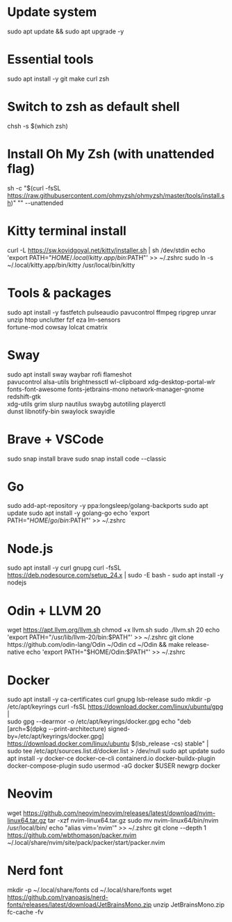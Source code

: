 # Update system
sudo apt update && sudo apt upgrade -y

# Essential tools
sudo apt install -y git make curl zsh

# Switch to zsh as default shell
chsh -s $(which zsh)

# Install Oh My Zsh (with unattended flag)
sh -c "$(curl -fsSL https://raw.githubusercontent.com/ohmyzsh/ohmyzsh/master/tools/install.sh)" "" --unattended

# Kitty terminal install
curl -L https://sw.kovidgoyal.net/kitty/installer.sh | sh /dev/stdin
echo 'export PATH="$HOME/.local/kitty.app/bin:$PATH"' >> ~/.zshrc
sudo ln -s ~/.local/kitty.app/bin/kitty /usr/local/bin/kitty

# Tools & packages
sudo apt install -y fastfetch pulseaudio pavucontrol ffmpeg ripgrep unrar unzip htop unclutter fzf eza lm-sensors \
fortune-mod cowsay lolcat cmatrix

# Sway
sudo apt install sway waybar rofi flameshot \
pavucontrol alsa-utils brightnessctl wl-clipboard xdg-desktop-portal-wlr \
fonts-font-awesome fonts-jetbrains-mono network-manager-gnome redshift-gtk \
xdg-utils grim slurp nautilus swaybg autotiling playerctl \
dunst libnotify-bin swaylock swayidle

# Brave + VSCode
sudo snap install brave
sudo snap install code --classic

# Go
sudo add-apt-repository -y ppa:longsleep/golang-backports
sudo apt update
sudo apt install -y golang-go
echo 'export PATH="$HOME/go/bin:$PATH"' >> ~/.zshrc

# Node.js
sudo apt install -y curl gnupg
curl -fsSL https://deb.nodesource.com/setup_24.x | sudo -E bash -
sudo apt install -y nodejs

# Odin + LLVM 20
wget https://apt.llvm.org/llvm.sh
chmod +x llvm.sh
sudo ./llvm.sh 20
echo 'export PATH="/usr/lib/llvm-20/bin:$PATH"' >> ~/.zshrc
git clone https://github.com/odin-lang/Odin ~/Odin
cd ~/Odin && make release-native
echo 'export PATH="$HOME/Odin:$PATH"' >> ~/.zshrc

# Docker
sudo apt install -y ca-certificates curl gnupg lsb-release
sudo mkdir -p /etc/apt/keyrings
curl -fsSL https://download.docker.com/linux/ubuntu/gpg | \
  sudo gpg --dearmor -o /etc/apt/keyrings/docker.gpg
echo "deb [arch=$(dpkg --print-architecture) signed-by=/etc/apt/keyrings/docker.gpg] \
  https://download.docker.com/linux/ubuntu $(lsb_release -cs) stable" | \
  sudo tee /etc/apt/sources.list.d/docker.list > /dev/null
sudo apt update
sudo apt install -y docker-ce docker-ce-cli containerd.io docker-buildx-plugin docker-compose-plugin
sudo usermod -aG docker $USER
newgrp docker

# Neovim
wget https://github.com/neovim/neovim/releases/latest/download/nvim-linux64.tar.gz
tar -xzf nvim-linux64.tar.gz
sudo mv nvim-linux64/bin/nvim /usr/local/bin/
echo "alias vim='nvim'" >> ~/.zshrc
git clone --depth 1 https://github.com/wbthomason/packer.nvim \
  ~/.local/share/nvim/site/pack/packer/start/packer.nvim

# Nerd font
mkdir -p ~/.local/share/fonts
cd ~/.local/share/fonts
wget https://github.com/ryanoasis/nerd-fonts/releases/latest/download/JetBrainsMono.zip
unzip JetBrainsMono.zip
fc-cache -fv
